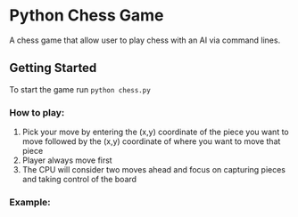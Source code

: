 # Python Chess Game
 A chess game that allow user to play chess with an AI via command lines.

## Getting Started
To start the game run 
  ```python chess.py```
  ### How to play:
  1. Pick your move by entering the (x,y) coordinate of the piece you want to move
  followed by the (x,y) coordinate of where you want to move that piece
  2. Player always move first 
  3. The CPU will consider two moves ahead and focus on capturing pieces and
  taking control of the board
  
  ### Example:
  
  

